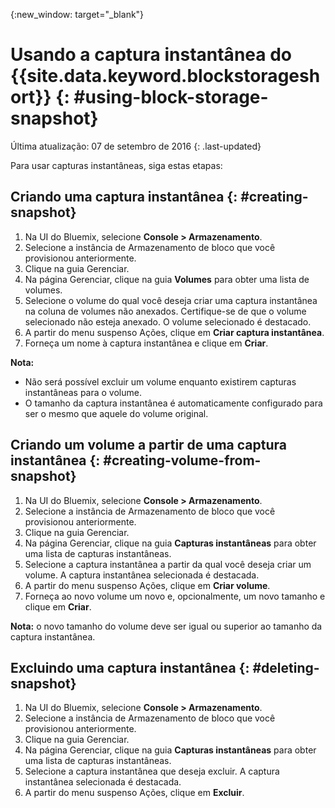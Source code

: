 {:new_window: target="_blank"} 


# Usando a captura instantânea do {{site.data.keyword.blockstorageshort}} {: #using-block-storage-snapshot} 
Última atualização: 07 de setembro de 2016
{: .last-updated}

Para usar capturas instantâneas, siga estas etapas:

## Criando uma captura instantânea {: #creating-snapshot} 

1.  Na UI do Bluemix, selecione **Console > Armazenamento**.
2.  Selecione a instância de Armazenamento de bloco que você provisionou anteriormente.
3.	Clique na guia Gerenciar.
4.	Na página Gerenciar, clique na guia **Volumes** para obter uma lista de volumes.
5.	Selecione o volume do qual você deseja criar uma captura instantânea na coluna de volumes não anexados. Certifique-se de que o volume selecionado não esteja anexado. O volume selecionado é destacado. 
6.	A partir do menu suspenso Ações, clique em **Criar captura instantânea**.
7.	Forneça um nome à captura instantânea e clique em **Criar**.

**Nota:** 

* Não será possível excluir um volume enquanto existirem capturas instantâneas para o volume. 
* O tamanho da captura instantânea é automaticamente configurado para ser o mesmo que aquele do volume original.

## Criando um volume a partir de uma captura instantânea {: #creating-volume-from-snapshot}

1.  Na UI do Bluemix, selecione **Console > Armazenamento**.
2.  Selecione a instância de Armazenamento de bloco que você provisionou anteriormente.
3.	Clique na guia Gerenciar.
4.	Na página Gerenciar, clique na guia **Capturas instantâneas** para obter uma lista de capturas instantâneas.
5.	Selecione a captura instantânea a partir da qual você deseja criar um volume. A captura instantânea selecionada é destacada.
6.	A partir do menu suspenso Ações, clique em **Criar volume**.
7.	Forneça ao novo volume um novo e, opcionalmente, um novo tamanho e clique em **Criar**. 

**Nota:** o novo tamanho do volume deve ser igual ou superior ao tamanho da captura instantânea. 

## Excluindo uma captura instantânea {: #deleting-snapshot}

1.  Na UI do Bluemix, selecione **Console > Armazenamento**.
2.  Selecione a instância de Armazenamento de bloco que você provisionou anteriormente.
3.	Clique na guia Gerenciar.
4.	Na página Gerenciar, clique na guia **Capturas instantâneas** para obter uma lista de capturas instantâneas.
5.	Selecione a captura instantânea que deseja excluir. A captura instantânea selecionada é destacada.
6.	A partir do menu suspenso Ações, clique em **Excluir**. 



